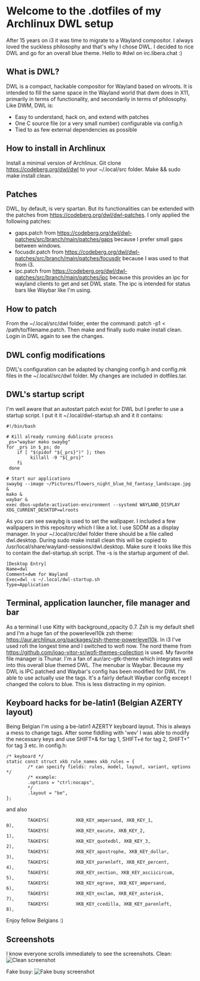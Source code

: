 # Welcome to the .dotfiles of my Archlinux DWL setup

After 15 years on i3 it was time to migrate to a Wayland compositor.  I always loved the suckless  philosophy and that's why I chose DWL.  I decided to rice DWL and go for an overall blue theme.  Hello to #dwl on irc.libera.chat :)

## What is DWL?
DWL is a compact, hackable compositor for Wayland based on wlroots. It is intended to fill the same space in the Wayland world that dwm does in X11, primarily in terms of functionality, and secondarily in terms of philosophy. Like DWM, DWL is:

* Easy to understand, hack on, and extend with patches
* One C source file (or a very small number) configurable via config.h
* Tied to as few external dependencies as possible

## How to install in Archlinux
Install a minimal version of Archlinux.  Git clone https://codeberg.org/dwl/dwl to your ~/.local/src folder.  Make && sudo make install clean.

## Patches
DWL, by default, is very spartan.  But its functionalities can be extended with the patches from https://codeberg.org/dwl/dwl-patches.  I only applied the following patches:
* gaps.patch from https://codeberg.org/dwl/dwl-patches/src/branch/main/patches/gaps because I prefer small gaps between windows.
* focusdir.patch from https://codeberg.org/dwl/dwl-patches/src/branch/main/patches/focusdir because I was used to that from i3.
* ipc.patch from https://codeberg.org/dwl/dwl-patches/src/branch/main/patches/ipc because this provides an ipc for wayland clients to get and set DWL state. The ipc is intended for status bars like Waybar like I'm using.

## How to patch
From the ~/.local/src/dwl folder, enter the command: patch -p1 < /path/to/filename.patch.  Then make and finally sudo make install clean.  Login in DWL again to see the changes.

## DWL config modifications
DWL's configuration can be adapted by changing config.h and config.mk files in the ~/.local/src/dwl folder.  My changes are included in dotfiles.tar.

## DWL's startup script
I'm well aware that an autostart patch exist for DWL but I prefer to use a startup script.  I put it it ~/.local/dwl-startup.sh and it it contains:
```
#!/bin/bash

# Kill already running dublicate process
_ps="waybar mako swaybg"
for _prs in $_ps; do
    if [ "$(pidof "${_prs}")" ]; then
         killall -9 "${_prs}"
    fi
 done

# Start our applications
swaybg --image ~/Pictures/flowers_night_blue_hd_fantasy_landscape.jpg &
mako &
waybar &
exec dbus-update-activation-environment --systemd WAYLAND_DISPLAY XDG_CURRENT_DESKTOP=wlroots
```
As you can see swaybg is used to set the wallpaper.  I included a few wallpapers in this repository which I like a lot. 
I use SDDM as a display manager.  In your ~/.local/src/dwl folder there should be a file called dwl.desktop.  During sudo make install clean this will be copied to /usr/local/share/wayland-sessions/dwl.desktop.  Make sure it looks like this to contain the dwl-startup.sh script.  The -s is the startup argument of dwl.
```
[Desktop Entry]
Name=dwl
Comment=dwm for Wayland
Exec=dwl -s ~/.local/dwl-startup.sh
Type=Application
```

## Terminal, application launcher, file manager and bar
As a terminal I use Kitty with background_opacity 0.7.  Zsh is my default shell and I'm a huge fan of the powerlevel10k zsh theme: https://aur.archlinux.org/packages/zsh-theme-powerlevel10k.
In i3 I've used rofi the longest time and I switched to wofi now.  The nord theme from https://github.com/joao-vitor-sr/wofi-themes-collection is used.
My favorite file manager is Thunar.  I'm a fan of aur/arc-gtk-theme which integrates well into this overall blue themed DWL.
The menubar is Waybar.  Because my DWL is IPC patched and Waybar's config has been modified for DWL I'm able to use actually use the tags.  It's a fairly default Waybar config except I changed the colors to blue.  This is less distracting in my opinion.

## Keyboard hacks for be-latin1 (Belgian AZERTY layout)
Being Belgian I'm using a be-latin1 AZERTY keyboard layout.  This is always a mess to change tags.  After some fiddling with 'wev' I was able to modify the necessary keys and use SHIFT+& for tag 1, SHIFT+é for tag 2, SHIFT+" for tag 3 etc.
In config.h:
```
/* keyboard */
static const struct xkb_rule_names xkb_rules = {
        /* can specify fields: rules, model, layout, variant, options */
        /* example:
        .options = "ctrl:nocaps",
        */
        .layout = "be",
};
```
and also
```
        TAGKEYS(          XKB_KEY_ampersand, XKB_KEY_1,                     0),
        TAGKEYS(          XKB_KEY_eacute, XKB_KEY_2,                         1),
        TAGKEYS(          XKB_KEY_quotedbl, XKB_KEY_3,                 2),
        TAGKEYS(          XKB_KEY_apostrophe, XKB_KEY_dollar,                     3),
        TAGKEYS(          XKB_KEY_parenleft, XKB_KEY_percent,                    4),
        TAGKEYS(          XKB_KEY_section, XKB_KEY_asciicircum,                5),
        TAGKEYS(          XKB_KEY_egrave, XKB_KEY_ampersand,                  6),
        TAGKEYS(          XKB_KEY_exclam, XKB_KEY_asterisk,                   7),
        TAGKEYS(          XKB_KEY_ccedilla, XKB_KEY_parenleft,                  8),
```
Enjoy fellow Belgians :)

## Screenshots
I know everyone scrolls immediately to see the screenshots.
Clean:
![Clean screenshot](https://github.com/himselfish/DWL-dotfiles-laptop/blob/main/clean.png)

Fake busy:
![Fake busy screenshot](https://github.com/himselfish/DWL-dotfiles-laptop/blob/main/busy.png)

